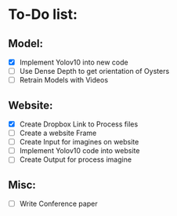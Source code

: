 # To-Do list:
## Model:
- [x] Implement Yolov10 into new code
- [ ] Use Dense Depth to get orientation of Oysters
- [ ] Retrain Models with Videos

## Website:
- [x] Create Dropbox Link to Process files
- [ ] Create a website Frame
- [ ] Create Input for imagines on website
- [ ] Implement Yolov10 code into website
- [ ] Create Output for process imagine

## Misc:
- [ ] Write Conference paper

